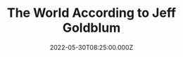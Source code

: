 ---
title: "The World According to Jeff Goldblum"
year: 2019
date: 2022-05-30T08:25:00.000Z
permalink: /almanac/tv/2022-05-30-the-world-according-to-jeff-goldblum/index.html
season: 2
rating: 3
tmdbid: 92807
---